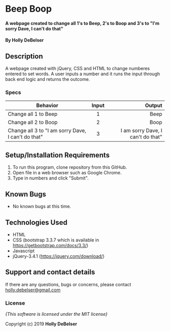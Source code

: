 # Beep Boop

#### A webpage created to change all 1's to Beep, 2's to Boop and 3's to "I'm sorry Dave, I can't do that"

#### By **Holly DeBelser**

## Description

A webpage created with jQuery, CSS and HTML to change numberes entered to set words.
A user inputs a number and it runs the input through back end logic and returns the outcome.


### Specs

| Behavior | Input | Output |
| ------------- |:-------------:| -----:|
| Change all 1 to Beep | 1 | Beep |
| Change all 2 to Boop | 2 | Boop |
| Change all 3 to "I am sorry Dave, I can't do that" | 3 | I am sorry Dave, I can't do that" |

## Setup/Installation Requirements

1. To run this program, clone repository from this GitHub.
2. Open file in a web browser such as Google Chrome.
3. Type in numbers and click "Submit".


## Known Bugs
* No known bugs at this time.

## Technologies Used
  * HTML
  * CSS (bootstrap 3.3.7 which is available in https://getbootstrap.com/docs/3.3/)
  * Javascript
  * jQuery-3.4.1 (https://jquery.com/download/)

## Support and contact details

If there are any questions, bugs or concerns, please contact holly.debelser@gmail.com

### License

*{This software is licensed under the MIT license}*

Copyright (c) 2019 **Holly DeBelser**